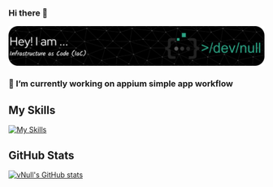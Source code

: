 ### Hi there 👋
![Readme Banner](https://github.com/devnull-hub/devnull-hub/blob/main/assets/github-header-image.png)
### 🔭 I’m currently working on appium simple app workflow

## My Skills

[![My Skills](https://skillicons.dev/icons?i=aws,gcp,azure,docker,ansible,jenkins,openshift,bash,regex,powershell,bsd,linux,git,github,githubactions,gitlab,go,html,cpp,flask,py,java,selenium,discord,linkedin,stackoverflow,nginx,grafana,raspberrypi,arduino,androidstudio,sketchup,atom,md,vim,vscode&perline=12)](https://skillicons.dev)

## GitHub Stats
[![vNull's GitHub stats](https://github-readme-stats.vercel.app/api?username=devnull-hub&count_private=true&show_icons=true&theme=dark)](https://github.com/anuraghazra/github-readme-stats)

<!--
**devnull-hub/devnull-hub** is a ✨ _special_ ✨ repository because its `README.md` (this file) appears on your GitHub profile.

Here are some ideas to get you started:

- 🔭 I’m currently working on ...
- 🌱 I’m currently learning ...
- 👯 I’m looking to collaborate on ...
- 🤔 I’m looking for help with ...
- 💬 Ask me about ...
- 📫 How to reach me: ...
- 😄 Pronouns: ...
- ⚡ Fun fact: ...
-->
